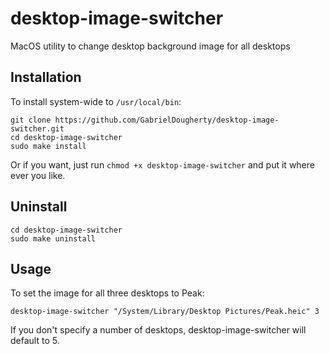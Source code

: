 # desktop-image-switcher

MacOS utility to change desktop background image for all desktops

## Installation

To install system-wide to `/usr/local/bin`:

```
git clone https://github.com/GabrielDougherty/desktop-image-switcher.git
cd desktop-image-switcher
sudo make install
```

Or if you want, just run `chmod +x desktop-image-switcher` and put it where ever you like.

## Uninstall

```
cd desktop-image-switcher
sudo make uninstall
```

## Usage

To set the image for all three desktops to Peak:

```
desktop-image-switcher "/System/Library/Desktop Pictures/Peak.heic" 3
```

If you don't specify a number of desktops, desktop-image-switcher will default to 5.